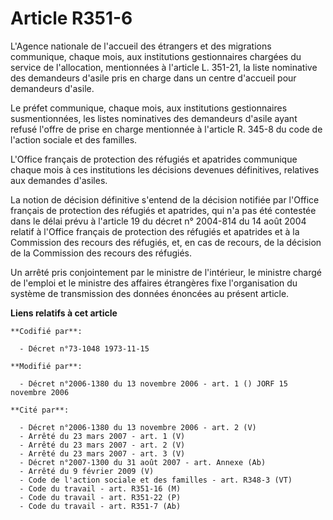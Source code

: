 # Article R351-6

L'Agence nationale de l'accueil des étrangers et des migrations communique, chaque mois, aux institutions gestionnaires
chargées du service de l'allocation, mentionnées à l'article L. 351-21, la liste nominative des demandeurs d'asile pris en
charge dans un centre d'accueil pour demandeurs d'asile.

Le préfet communique, chaque mois, aux institutions gestionnaires susmentionnées, les listes nominatives des demandeurs
d'asile ayant refusé l'offre de prise en charge mentionnée à l'article R. 345-8 du code de l'action sociale et des familles.

L'Office français de protection des réfugiés et apatrides communique chaque mois à ces institutions les décisions devenues
définitives, relatives aux demandes d'asiles.

La notion de décision définitive s'entend de la décision notifiée par l'Office français de protection des réfugiés et
apatrides, qui n'a pas été contestée dans le délai prévu à l'article 19 du décret n° 2004-814 du 14 août 2004 relatif à
l'Office français de protection des réfugiés et apatrides et à la Commission des recours des réfugiés, et, en cas de recours,
de la décision de la Commission des recours des réfugiés.

Un arrêté pris conjointement par le ministre de l'intérieur, le ministre chargé de l'emploi et le ministre des affaires
étrangères fixe l'organisation du système de transmission des données énoncées au présent article.

**Liens relatifs à cet article**

	**Codifié par**:

	  - Décret n°73-1048 1973-11-15

	**Modifié par**:

	  - Décret n°2006-1380 du 13 novembre 2006 - art. 1 () JORF 15 novembre 2006

	**Cité par**:

	  - Décret n°2006-1380 du 13 novembre 2006 - art. 2 (V)
	  - Arrêté du 23 mars 2007 - art. 1 (V)
	  - Arrêté du 23 mars 2007 - art. 2 (V)
	  - Arrêté du 23 mars 2007 - art. 3 (V)
	  - Décret n°2007-1300 du 31 août 2007 - art. Annexe (Ab)
	  - Arrêté du 9 février 2009 (V)
	  - Code de l'action sociale et des familles - art. R348-3 (VT)
	  - Code du travail - art. R351-16 (M)
	  - Code du travail - art. R351-22 (P)
	  - Code du travail - art. R351-7 (Ab)

